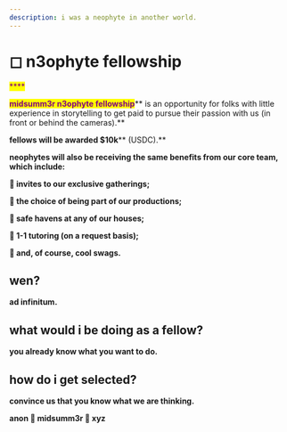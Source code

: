 ```yaml
---
description: i was a neophyte in another world.
---
```


# ◻ n3ophyte fellowship

<mark style="color:purple;">****</mark>

<mark style="color:purple;">**midsumm3r n3ophyte fellowship**</mark>** is an opportunity for folks with little experience in storytelling to get paid to pursue their passion with us (in front or behind the cameras).**



**fellows will be awarded **<mark style="color:purple;">**$10k**</mark>** (USDC).**



**neophytes will also be receiving the same benefits from our core team, which include:**

**🌹 invites to our exclusive gatherings;**

**🌹 the choice of being part of our productions;**

**🌹 safe havens at any of our houses;**

**🌹 1-1 tutoring (on a request basis);**

**🌹 and, of course, cool swags.**&#x20;



## wen?



**ad infinitum.**



## what would i be doing as a fellow?



**you already know what you want to do.**



## how do i get selected?



**convince us that you know what we are thinking.**

**anon  🏧  midsumm3r 👙 xyz**



